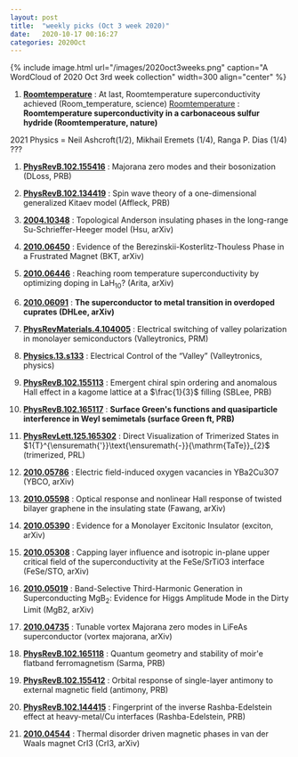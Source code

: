 ```yaml
---
layout: post
title:  "weekly picks (Oct 3 week 2020)"
date:   2020-10-17 00:16:27
categories: 2020Oct
---
```


{% include image.html url="/images/2020oct3weeks.png" caption="A WordCloud of 2020 Oct 3rd week collection" width=300 align="center" %}




1. **[Roomtemperature](https://science.sciencemag.org/content/370/6514/273)** : At last, Roomtemperature superconductivity achieved (Room_temperature, science)
[Roomtemperature](https://www.nature.com/articles/s41586-020-2801-z) : **Roomtemperature superconductivity in a carbonaceous sulfur hydride (Roomtemperature, nature)**

>
2021 Physics = Neil Ashcroft(1/2), Mikhail Eremets (1/4), Ranga P. Dias (1/4) ???

1. **[PhysRevB.102.155416](https://link.aps.org/doi/10.1103/PhysRevB.102.155416)** : Majorana zero modes and their bosonization (DLoss, PRB)

1. **[PhysRevB.102.134419](https://link.aps.org/doi/10.1103/PhysRevB.102.134419)** : Spin wave theory of a one-dimensional generalized Kitaev model (Affleck, PRB)


1. **[2004.10348](http://arxiv.org/abs/2004.10348)** : Topological Anderson insulating phases in the long-range Su-Schrieffer-Heeger model (Hsu, arXiv)

1. **[2010.06450](http://arxiv.org/abs/2010.06450)** : Evidence of the Berezinskii-Kosterlitz-Thouless Phase in a Frustrated Magnet (BKT, arXiv)

1. **[2010.06446](http://arxiv.org/abs/2010.06446)** : Reaching room temperature superconductivity by optimizing doping in LaH$_{10}$? (Arita, arXiv)

1. **[2010.06091](http://arxiv.org/abs/2010.06091)** : **The superconductor to metal transition in overdoped cuprates (DHLee, arXiv)**

1. **[PhysRevMaterials.4.104005](https://link.aps.org/doi/10.1103/PhysRevMaterials.4.104005)** : Electrical switching of valley polarization in monolayer semiconductors (Valleytronics, PRM)

1. **[Physics.13.s133](https://physics.aps.org/articles/pdf/10.1103/Physics.13.s133)** : Electrical Control of the “Valley” (Valleytronics, physics)

1. **[PhysRevB.102.155113](https://link.aps.org/doi/10.1103/PhysRevB.102.155113)** : Emergent chiral spin ordering and anomalous Hall effect in a kagome lattice at a $\frac{1}{3}$ filling (SBLee, PRB)

1. **[PhysRevB.102.165117](https://link.aps.org/doi/10.1103/PhysRevB.102.165117)** : **Surface Green's functions and quasiparticle interference in Weyl semimetals (surface Green ft, PRB)**

1. **[PhysRevLett.125.165302](https://link.aps.org/doi/10.1103/PhysRevLett.125.165302)** : Direct Visualization of Trimerized States in $1{T}^{\ensuremath{'}}\text{\ensuremath{-}}{\mathrm{TaTe}}_{2}$ (trimerized, PRL)


1. **[2010.05786](http://arxiv.org/abs/2010.05786)** : Electric field-induced oxygen vacancies in YBa2Cu3O7 (YBCO, arXiv)

1. **[2010.05598](http://arxiv.org/abs/2010.05598)** : Optical response and nonlinear Hall response of twisted bilayer graphene in the insulating state (Fawang, arXiv)

1. **[2010.05390](http://arxiv.org/abs/2010.05390)** : Evidence for a Monolayer Excitonic Insulator (exciton, arXiv)

1. **[2010.05308](http://arxiv.org/abs/2010.05308)** : Capping layer influence and isotropic in-plane upper critical field of the superconductivity at the FeSe/SrTiO3 interface (FeSe/STO, arXiv)

1. **[2010.05019](http://arxiv.org/abs/2010.05019)** : Band-Selective Third-Harmonic Generation in Superconducting MgB$_2$: Evidence for Higgs Amplitude Mode in the Dirty Limit (MgB2, arXiv)

1. **[2010.04735](http://arxiv.org/abs/2010.04735)** : Tunable vortex Majorana zero modes in LiFeAs superconductor (vortex majorana, arXiv)

1. **[PhysRevB.102.165118](https://link.aps.org/doi/10.1103/PhysRevB.102.165118)** : Quantum geometry and stability of moir\'e flatband ferromagnetism (Sarma, PRB)

1. **[PhysRevB.102.155412](https://link.aps.org/doi/10.1103/PhysRevB.102.155412)** : Orbital response of single-layer antimony to external magnetic field (antimony, PRB)

1. **[PhysRevB.102.144415](https://link.aps.org/doi/10.1103/PhysRevB.102.144415)** : Fingerprint of the inverse Rashba-Edelstein effect at heavy-metal/Cu interfaces (Rashba-Edelstein, PRB)


1. **[2010.04544](http://arxiv.org/abs/2010.04544)** : Thermal disorder driven magnetic phases in van der Waals magnet CrI3 (CrI3, arXiv)
